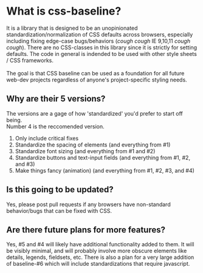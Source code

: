 # What is css-baseline?
It is a library that is designed to be an unopinionated standardization/normalization of CSS defaults across browsers, especially including fixing edge-case bugs/behaviors (*cough* *cough* IE 9,10,11 *cough* *cough*). There are no CSS-classes in this library since it is strictly for setting defaults. The code in general is indended to be used with other style sheets / CSS frameworks.<br>
<br>
The goal is that CSS baseline can be used as a foundation for all future web-dev projects regardless of anyone's project-specific styling needs.

## Why are their 5 versions?
The versions are a gage of how 'standardized' you'd prefer to start off being.<br>
Number 4 is the reccomended version.
1. Only include critical fixes
2. Standardize the spacing of elements (and everything from #1)
3. Standardize font sizing (and everything from #1 and #2)
4. Standardize buttons and text-input fields (and everything from #1, #2, and #3)
5. Make things fancy (animation) (and everything from #1, #2, #3, and #4)

## Is this going to be updated?
Yes, please post pull requests if any browsers have non-standard behavior/bugs that can be fixed with CSS.

## Are there future plans for more features?
Yes, #5 and #4 will likely have additional functionality added to them. It will be visibly minimal, and will probably involve more obscure elements like details, legends, fieldsets, etc. There is also a plan for a very large addition of baseline-#6 which will include standardizations that require javascript.
